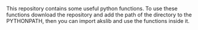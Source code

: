 This repository contains some useful python functions.  To use these
functions download the repository and add the path of the directory to
the PYTHONPATH, then you can import akslib and use the functions
inside it.

